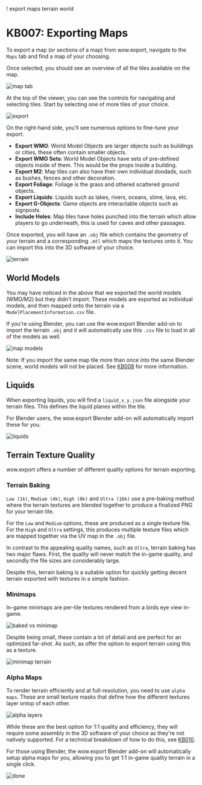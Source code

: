 ! export maps terrain world
# KB007: Exporting Maps
To export a map (or sections of a map) from wow.export, navigate to the `Maps` tab and find a map of your choosing.

Once selected, you should see an overview of all the tiles available on the map.

![map tab](res/KB007_map_tab.png)

At the top of the viewer, you can see the controls for navigating and selecting tiles. Start by selecting one of more tiles of your choice.

![export](res/KB007_export.png)

On the right-hand side, you'll see numerous options to fine-tune your export.

- **Export WMO**: World Model Objects are larger objects such as buildings or cities, these often contain smaller objects.
- **Export WMO Sets**: World Model Objects have sets of pre-defined objects inside of them. This would be the props inside a building.
- **Export M2**: Map tiles can also have their own individual doodads, such as bushes, fences and other decoration.
- **Export Foliage**: Foliage is the grass and othered scattered ground objects.
- **Export Liquids**: Liquids such as lakes, rivers, oceans, slime, lava, etc.
- **Export G-Objects**: Game objects are interactable objects such as signposts.
- **Include Holes**: Map tiles have holes punched into the terrain which allow players to go underneath, this is used for caves and other passages.

Once exported, you will have an `.obj` file which contains the geometry of your terrain and a corresponding `.mtl` which maps the textures onto it. You can import this into the 3D software of your choice.

![terrain](res/KB007_terrain.png)

## World Models
You may have noticed in the above that we exported the world models (WMO/M2) but they didn't import. These models are exported as individual models, and then mapped onto the terrain via a `ModelPlacementInformation.csv` file.

If you're using Blender, you can use the wow.export Blender add-on to import the terrain `.obj` and it will automatically use this `.csv` file to load in all of the models as well.

![map models](res/KB007_map_models.png)

Note: If you import the same map tile more than once into the same Blender scene, world models will not be placed. See [KB008](::KB008) for more information.

## Liquids
When exporting liquids, you will find a `liquid_x_y.json` file alongside your terrain files. This defines the liquid planes within the tile.

For Blender users, the wow.export Blender add-on will automatically import these for you.

![liquids](res/KB007_liquids.png)

## Terrain Texture Quality
wow.export offers a number of different quality options for terrain exporting.

### Terrain Baking
`Low (1k)`, `Medium (4k)`, `High (8k)` and `Ultra (16k)` use a pre-baking method where the terrain textures are blended together to produce a finalized PNG for your terrain tile.

For the `Low` and `Medium` options, these are produced as a single texture file. For the `High` and `Ultra` settings, this produces multiple texture files which are mapped together via the UV map in the `.obj` file.

In contrast to the appealing quality names, such as `Ultra`, terrain baking has two major flaws. First, the quality will never match the in-game quality, and secondly the file sizes are considerably large.

Despite this, terrain baking is a suitable option for quickly getting decent terrain exported with textures in a simple fashion.

### Minimaps
In-game minimaps are per-tile textures rendered from a birds eye view in-game.

![baked vs minimap](res/KB007_baked_vs_minimap.png)

Despite being small, these contain a lot of detail and are perfect for an optimized far-shot. As such, as offer the option to export terrain using this as a texture.

![minimap terrain](res/KB007_minimap.png)

### Alpha Maps
To render terrain efficiently and at full-resolution, you need to use `alpha maps`. These are small texture masks that define how the different textures layer ontop of each other.

![alpha layers](res/KB007_alpha_layers.png)

While these are the best option for 1:1 quality and efficiency, they will require some assembly in the 3D software of your choice as they're not natively supported. For a technical breakdown of how to do this, see [KB010](::KB010).

For those using Blender, the wow.export Blender add-on will automatically setup alpha maps for you, allowing you to get 1:1 in-game quality terrain in a single click.

![done](res/KB007_final.png)